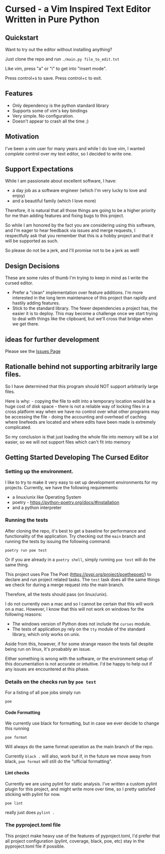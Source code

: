 # Cursed - a Vim Inspired Text Editor Written in Pure Python

## Quickstart

Want to try out the editor without installing anything?

Just clone the repo and run `./main.py file_to_edit.txt`

Like vim, press "a" or "i" to get into "insert mode".

Press control+s to save.
Press control+c to exit.

## Features

- Only dependency is the python standard library
- Supports some of vim's key bindings
- Very simple.  No configuration.
- Doesn't appear to crash all the time ;)

## Motivation

I've been a vim user for many years and while I do love vim,
I wanted _complete_ control over my text editor, so I decided
to write one.

## Support Expectations

While I am passionate about excellent software, I have:
- a day job as a software engineer (which I'm very lucky to love and enjoy)
- and a beautiful family (which I love more)

Therefore, it is natural that all those things are going to be a higher priority
for me than adding features and fixing bugs to this project.

So while I am honored by the fact you are considering using this software, and
I'm eager to hear feedback via issues and merge requests, I respectfully ask
that you remember that this is a hobby project and that it will be supported as
such.

So please do not be a jerk, and I'll promise not to be a jerk as well!


## Design Decisions

These are some rules of thumb I'm trying to keep in mind as I write the cursed editor.

- Prefer a "clean" implementation over feature additions.   I'm more interested in
  the long term maintenance of this project than rapidly and hastily adding features.
- Stick to the standard library.   The fewer dependencies a project has, the easier
  it is to deploy.   This may become a challenge once we start trying to deal with things
  like the clipboard, but we'll cross that bridge when we get there.

## ideas for further development
Please see the [Issues Page](https://gitlab.com/grocksalot/cursed_editor/-/issues)

## Rationalle behind not supporting arbitrarily large files.
So I have determined that this program should NOT support arbitrarily large files.

Here is why:
	- copying the file to edit into a temporary location would be a huge cost
	  of disk space
	- there is not a reliable way of locking files in a cross platform way when
	  we have no control over what other programs may be accessing the file
	- doing the accounting and overhead of caching where linefeeds are located
	  and where edits have been made is extremely complicated.

So my conclusion is that just loading the whole file into memory will be a
lot easier, so we will not support files which can't fit into memory


## Getting Started Developing The Cursed Editor

### Setting up the environment.

I like to try to make it very easy to set up development environments for
my projects.   Currently, we have the following requirements:

- a linux/unix like Operating System
- poetry - https://python-poetry.org/docs/#installation
- and a python interpreter

### Running the tests

After cloning the repo, it's best to get a baseline for performance and
functionality of the application.   Try checking out the `main` branch
and running the tests by issuing the following command.

`poetry run poe test`

Or if you are already in a `poetry shell`, simply running `poe test` will
do the same thing.

This project uses Poe The Poet (https://pypi.org/project/poethepoet/) to
declare and run project related tasks.   The `test` task does all the
same things we check for during a merge request into the main branch.

Therefore, all the tests should pass (on linux/unix).

I do not currently own a mac and so I cannot be certain that this will
work on a mac.  However, I know that this will not work on windows for
the following reasons:
- The windows version of Python does not include the `curses` module.
- The tests of application.py rely on the `tty` module of the standard
  library, which only works on unix.

Aside from this, however, if for some strange reason the tests fail
despite being run on linux, It's proabably an issue.

Either something is wrong with the software, or the environment setup
of this documentation is not accurate or intuitive.   I'd be happy to help
out if any issues are encountered at this phase.

### Details on the checks run by `poe test`

For a listing of all poe jobs simply run

`poe`

#### Code Formatting

We currently use black for formatting, but in case we ever decide to change
this running

`poe format`

Will always do the same format operation as the main branch of the repo.

Currently `black .` will also, work but if, in the future we move away from
black, `poe format` will still do the "official formatting".

#### Lint checks

Currently we are using pylint for static analysis.   I've written a custom
pylint plugin for this project, and might write more over time, so I pretty
satisfied sticking with pylint for now.

`poe lint`

really just does `pylint .`

### The pyproject.toml file

This project make heavy use of the features of pyproject.toml, I'd prefer
that all project configuration (pylint, coverage, black, poe, etc) stay
in the pyproject.toml file if possible.
